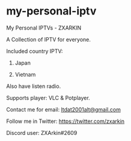 # my-personal-iptv
My Personal IPTVs - ZXARKIN

A Collection of IPTV for everyone.

Included country IPTV:

1. Japan

2. Vietnam

Also have listen radio.

Supports player: VLC & Potplayer.

Contact me for email: ltdat2001alt@gmail.com

Follow me in Twitter: https://twitter.com/zxarkin

Discord user: ZXArkin#2609
